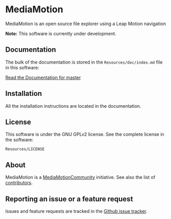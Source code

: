 MediaMotion
=============

MediaMotion is an open source file explorer using a Leap Motion navigation

**Note:** This software is currently under development.

Documentation
-------------

The bulk of the documentation is stored in the `Resources/doc/index.md` file in this software:

[Read the Documentation for master](https://github.com/MediaMotionCommunity/MediaMotion/blob/master/Ressources/doc/index.md)

Installation
------------

All the installation instructions are located in the documentation.

License
-------

This software is under the GNU GPLv2 license. See the complete license in the software:

    Resources/LICENSE

About
-----

MediaMotion is a [MediaMotionCommunity](https://github.com/MediaMotionCommunity) initiative.
See also the list of [contributors](https://github.com/MediaMotionCommunity/MediaMotion/contributors).

Reporting an issue or a feature request
---------------------------------------

Issues and feature requests are tracked in the [Github issue tracker](https://github.com/MediaMotionCommunity/MediaMotion/issues).
